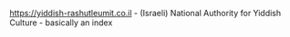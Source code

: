 
https://yiddish-rashutleumit.co.il - (Israeli) National Authority for Yiddish Culture - basically an index


